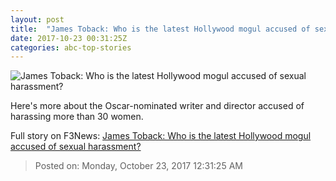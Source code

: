 ```yaml
---
layout: post
title:  "James Toback: Who is the latest Hollywood mogul accused of sexual harassment?"
date: 2017-10-23 00:31:25Z
categories: abc-top-stories
---
```


![James Toback: Who is the latest Hollywood mogul accused of sexual harassment?](http://www.abc.net.au/news/image/9075654-1x1-700x700.jpg)

Here's more about the Oscar-nominated writer and director accused of harassing more than 30 women.


Full story on F3News: [James Toback: Who is the latest Hollywood mogul accused of sexual harassment?](http://www.f3nws.com/n/cJZFkH)

> Posted on: Monday, October 23, 2017 12:31:25 AM
